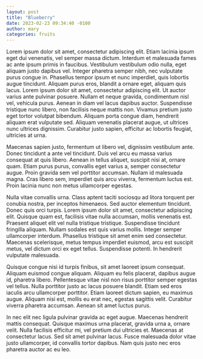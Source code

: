 ```yaml
---
layout: post
title: "Blueberry"
date: 2023-02-23 09:34:40 -0100
author: mary
categories: fruits
---
```

Lorem ipsum dolor sit amet, consectetur adipiscing elit. Etiam lacinia ipsum eget dui venenatis, vel semper massa dictum. Interdum et malesuada fames ac ante ipsum primis in faucibus. Vestibulum vestibulum odio nulla, eget aliquam justo dapibus vel. Integer pharetra semper nibh, nec vulputate purus congue in. Phasellus tempor ipsum et nunc imperdiet, quis lobortis augue tincidunt. Aliquam purus eros, blandit a ornare eget, aliquam quis lacus. Lorem ipsum dolor sit amet, consectetur adipiscing elit. Ut auctor varius ante pulvinar posuere. Nullam et neque gravida, condimentum nisl vel, vehicula purus. Aenean in diam vel lacus dapibus auctor. Suspendisse tristique nunc libero, non facilisis neque mattis non. Vivamus pretium justo eget tortor volutpat bibendum. Aliquam porta congue diam, hendrerit aliquam erat vulputate sed. Aliquam venenatis placerat augue, ut ultrices nunc ultrices dignissim. Curabitur justo sapien, efficitur ac lobortis feugiat, ultricies at urna.

Maecenas sapien justo, fermentum ut libero vel, dignissim vestibulum ante. Donec tincidunt a ante vel tincidunt. Duis vel arcu eu massa varius consequat at quis libero. Aenean in tellus aliquet, suscipit nisi at, ornare quam. Etiam purus purus, convallis eget varius a, semper consectetur augue. Proin gravida sem vel porttitor accumsan. Nullam id malesuada magna. Cras libero sem, imperdiet quis arcu viverra, fermentum luctus est. Proin lacinia nunc non metus ullamcorper egestas.

Nulla vitae convallis urna. Class aptent taciti sociosqu ad litora torquent per conubia nostra, per inceptos himenaeos. Sed auctor elementum tincidunt. Donec quis orci turpis. Lorem ipsum dolor sit amet, consectetur adipiscing elit. Quisque quam est, facilisis vitae nulla accumsan, mollis venenatis est. Praesent aliquet elit vel nulla tristique tristique. Suspendisse tincidunt fringilla aliquam. Nullam sodales est quis varius mollis. Integer semper ullamcorper interdum. Phasellus tristique sit amet enim sed consectetur. Maecenas scelerisque, metus tempus imperdiet euismod, arcu est suscipit metus, vel dictum orci ex eget tellus. Suspendisse potenti. In hendrerit vulputate malesuada.

Quisque congue nisi id turpis finibus, sit amet laoreet ipsum consequat. Aliquam euismod congue aliquam. Aliquam eu felis placerat, dapibus augue id, pharetra libero. Pellentesque vitae nisl non risus porttitor semper egestas vel tellus. Nulla porttitor justo ac lacus posuere blandit. Etiam sed eros iaculis arcu ullamcorper porttitor. Etiam laoreet dictum sapien, eu maximus augue. Aliquam nisi est, mollis eu erat nec, egestas sagittis velit. Curabitur viverra pharetra accumsan. Aenean sit amet luctus purus.

In nec elit nec ligula pulvinar gravida ac eget augue. Maecenas hendrerit mattis consequat. Quisque maximus urna placerat, gravida urna a, ornare velit. Nulla facilisis efficitur mi, vel pretium dui ultricies et. Maecenas at consectetur lacus. Sed sit amet pulvinar lacus. Fusce malesuada dolor vitae justo ullamcorper, id convallis tortor dapibus. Nam quis justo nec eros pharetra auctor ac eu leo.
